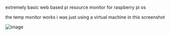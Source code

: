 

extremely basic web based pi resource monitor for raspberry pi os

the temp monitor works i was just using a virtual machine in this screenshot

![image](https://github.com/user-attachments/assets/0a8db6f0-57a4-4615-8ee3-c02e90b7c78b)
